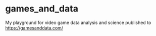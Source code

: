 # games_and_data

My playground for video game data analysis and science published to https://gamesanddata.com/
